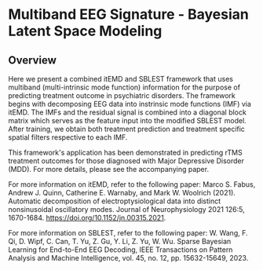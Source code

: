 # Multiband EEG Signature - Bayesian Latent Space Modeling

## **Overview**
Here we present a combined itEMD and SBLEST framework that uses multiband (multi-intrinsic mode function) information for the purpose of predicting treatment outcome in psychiatric disorders. The framework begins with decomposing EEG data into instrinsic mode functions (IMF) via itEMD. The IMFs and the residual signal is combined into a diagonal block matrix which serves as the feature input into the modified SBLEST model. After training, we obtain both treatment prediction and treatment specific spatial filters respective to each IMF. 

This framework's application has been demonstrated in predicting rTMS treatment outcomes for those diagnosed with Major Depressive Disorder (MDD). For more details, please see the accompanying paper.

For more information on itEMD, refer to the following paper:
Marco S. Fabus, Andrew J. Quinn, Catherine E. Warnaby, and Mark W. Woolrich (2021). Automatic decomposition of electroptysiological data into distinct nonsinusoidal oscillatory modes. Journal of Neurophysiology 2021 126:5, 1670-1684. https://doi.org/10.1152/jn.00315.2021.

For more information on SBLEST, refer to the following paper:
W. Wang, F. Qi, D. Wipf, C. Can, T. Yu, Z. Gu, Y. Li, Z. Yu, W. Wu. Sparse Bayesian Learning for End-to-End EEG Decoding, IEEE Transactions on Pattern Analysis and Machine Intelligence, vol. 45, no. 12, pp. 15632-15649, 2023.
